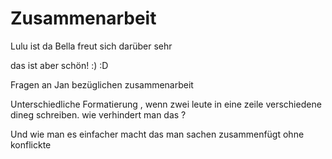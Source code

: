 # Zusammenarbeit

Lulu ist da
Bella freut sich darüber sehr 

das ist aber schön! :)
:D


Fragen an Jan bezüglichen zusammenarbeit


Unterschiedliche Formatierung , wenn zwei leute in eine zeile verschiedene dineg schreiben. wie verhindert man das ?

Und wie man es einfacher macht das man sachen zusammenfügt ohne konflickte
